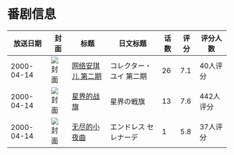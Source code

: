 # 番剧信息

|放送日期|封面|标题|日文标题|话数|评分|评分人数|
|---|---|---|---|---|---|---|
|2000-04-14|![封面](https://lain.bgm.tv/pic/cover/c/31/b9/4024_rrDDD.jpg)|[网络安琪儿 第二期](https://bangumi.tv/subject/4024)|コレクター・ユイ 第二期|26|7.1|40人评分|
|2000-04-14|![封面](https://lain.bgm.tv/pic/cover/c/3d/a9/9617_zyLSw.jpg)|[星界的战旗](https://bangumi.tv/subject/9617)|星界の戦旗|13|7.6|442人评分|
|2000-04-14|![封面](https://bangumi.tv/img/no_icon_subject.png)|[无尽的小夜曲](https://bangumi.tv/subject/103840)|エンドレス セレナーデ|1|5.8|37人评分|

